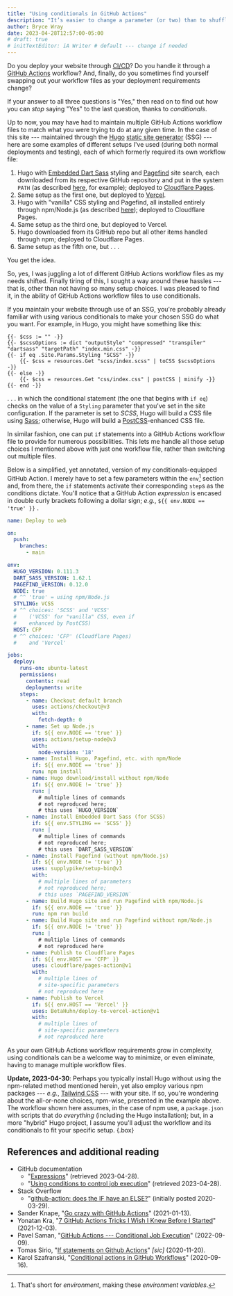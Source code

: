```yaml
---
title: "Using conditionals in GitHub Actions"
description: "It’s easier to change a parameter (or two) than to shuffle among multiple files."
author: Bryce Wray
date: 2023-04-28T12:57:00-05:00
# draft: true
# initTextEditor: iA Writer # default --- change if needed
---
```


Do you deploy your website through [CI/CD](https://www.infoworld.com/article/3271126/what-is-cicd-continuous-integration-and-continuous-delivery-explained.html)? Do you handle it through a [GitHub Actions](https://github.com/features/actions) workflow? And, finally, do you sometimes find yourself swapping out your workflow files as your deployment requirements change?

If your answer to all three questions is "Yes," then read on to find out how you can *stop* saying "Yes" to the last question, thanks to *conditionals*.

<!--more-->

Up to now, you may have had to maintain multiple GitHub Actions workflow files to match what you were trying to do at any given time. In the case of this site --- maintained through the [Hugo](https://gohugo.io) [static site generator](https://jamstack.org/generators) (SSG) --- here are some examples of different setups I've used (during both normal deployments and testing), each of which formerly required its own workflow file:

1. Hugo with [Embedded Dart Sass](https://github.com/sass/dart-sass-embedded/) styling and [Pagefind](https://pagefind.app) site search, each downloaded from its respective GitHub repository and put in the system `PATH` (as described [here](https://www.brycewray.com/posts/2022/05/using-dart-sass-hugo-github-actions-edition/), for example); deployed to [Cloudflare Pages](https://pages.cloudflare.com).
2. Same setup as the first one, but deployed to [Vercel](https://vercel.com).
3. Hugo with "vanilla" CSS styling and Pagefind, all installed entirely through npm/Node.js (as described [here](https://www.brycewray.com/posts/2023/02/hugo-via-npm/)); deployed to Cloudflare Pages.
4. Same setup as the third one, but deployed to Vercel.
5. Hugo downloaded from its GitHub repo but all other items handled through npm; deployed to Cloudflare Pages.
6. Same setup as the fifth one, but . . .

You get the idea.

So, yes, I was juggling a lot of different GitHub Actions workflow files as my needs shifted. Finally tiring of this, I sought a way around these hassles --- that is, other than not having so many setup choices. I was pleased to find it, in the ability of GitHub Actions workflow files to use conditionals.

If you maintain your website through use of an SSG, you're probably already familiar with using various conditionals to make your chosen SSG do what you want. For example, in Hugo, you might have something like this:

```go-html-template
{{- $css := "" -}}
{{- $scssOptions := dict "outputStyle" "compressed" "transpiler" "dartsass" "targetPath" "index.min.css" -}}
{{- if eq .Site.Params.Styling "SCSS" -}}
	{{- $css = resources.Get "scss/index.scss" | toCSS $scssOptions -}}
{{- else -}}
	{{- $css = resources.Get "css/index.css" | postCSS | minify -}}
{{- end -}}
```

. . . in which the conditional statement (the one that begins with `if eq`) checks on the value of a `Styling` parameter that you've set in the site configuration. If the parameter is set to *SCSS*, Hugo will build a CSS file using [Sass](https://sass-lang.com); otherwise, Hugo will build a [PostCSS](https://postcss.org)-enhanced CSS file.

In similar fashion, one can put `if` statements into a GitHub Actions workflow file to provide for numerous possibilities. This lets me handle all those setup choices I mentioned above with just one workflow file, rather than switching out multiple files.

Below is a simplified, yet annotated, version of my conditionals-equipped GitHub Action. I merely have to set a few parameters within the `env`[^env] section and, from there, the `if` statements activate their corresponding `step`s as the conditions dictate. You'll notice that a GitHub Action *expression* is encased in double curly brackets following a dollar sign; *e.g.*, `${{ env.NODE == 'true' }}` .

[^env]: That's short for *environment*, making these *environment variables*.

```yaml
name: Deploy to web

on:
  push:
    branches:
      - main

env:
  HUGO_VERSION: 0.111.3
  DART_SASS_VERSION: 1.62.1
  PAGEFIND_VERSION: 0.12.0
  NODE: true
  # ^^ 'true' = using npm/Node.js
  STYLING: VCSS
  # ^^ choices: 'SCSS' and 'VCSS'
  #    ('VCSS' for "vanilla" CSS, even if
  #    enhanced by PostCSS)
  HOST: CFP
  # ^^ choices: 'CFP' (Cloudflare Pages)
  #    and 'Vercel'

jobs:
  deploy:
    runs-on: ubuntu-latest
    permissions:
      contents: read
      deployments: write
    steps:
      - name: Checkout default branch
        uses: actions/checkout@v3
        with:
          fetch-depth: 0
      - name: Set up Node.js
        if: ${{ env.NODE == 'true' }}
        uses: actions/setup-node@v3
        with:
          node-version: '18'
      - name: Install Hugo, Pagefind, etc. with npm/Node
        if: ${{ env.NODE == 'true' }}
        run: npm install
      - name: Hugo download/install without npm/Node
        if: ${{ env.NODE != 'true' }}
        run: |
          # multiple lines of commands
          # not reproduced here;
          # this uses `HUGO_VERSION`
      - name: Install Embedded Dart Sass (for SCSS)
        if: ${{ env.STYLING == 'SCSS' }}
        run: |
          # multiple lines of commands
          # not reproduced here;
          # this uses `DART_SASS_VERSION`
      - name: Install Pagefind (without npm/Node.js)
        if: ${{ env.NODE != 'true' }}
        uses: supplypike/setup-bin@v3
        with:
          # multiple lines of parameters
          # not reproduced here;
          # this uses `PAGEFIND_VERSION`
      - name: Build Hugo site and run Pagefind with npm/Node.js
        if: ${{ env.NODE == 'true' }}
        run: npm run build
      - name: Build Hugo site and run Pagefind without npm/Node.js
        if: ${{ env.NODE != 'true' }}
        run: |
          # multiple lines of commands
          # not reproduced here
      - name: Publish to Cloudflare Pages
        if: ${{ env.HOST == 'CFP' }}
        uses: cloudflare/pages-action@v1
        with:
          # multiple lines of
          # site-specific parameters
          # not reproduced here
      - name: Publish to Vercel
        if: ${{ env.HOST == 'Vercel' }}
        uses: BetaHuhn/deploy-to-vercel-action@v1
        with:
          # multiple lines of
          # site-specific parameters
          # not reproduced here
```

As your own GitHub Actions workflow requirements grow in complexity, using conditionals can be a welcome way to minimize, or even eliminate, having to manage multiple workflow files.

**Update, 2023-04-30**: Perhaps you typically install Hugo without using the npm-related method mentioned herein, yet also employ various npm packages --- *e.g.*, [Tailwind CSS](https://tailwindcss.com) --- with your site. If so, you're wondering about the all-or-none choices, npm-wise, presented in the example above. The workflow shown here assumes, in the case of npm use, a `package.json` with scripts that do *everything* (including the Hugo installation); but, in a more "hybrid" Hugo project, I assume you'll adjust the workflow and its conditionals to fit your specific setup.
{.box}

## References and additional reading

- GitHub documentation
	- "[Expressions](https://docs.github.com/en/actions/learn-github-actions/expressions)" (retrieved <span class="nobrk">2023-04-28</span>).
	- "[Using conditions to control job execution](https://docs.github.com/en/actions/using-jobs/using-conditions-to-control-job-execution)" (retrieved <span class="nobrk">2023-04-28</span>).
- Stack Overflow
	- "[github-action: does the IF have an ELSE?](https://stackoverflow.com/questions/60916931/github-action-does-the-if-have-an-else)" (initially posted <span class="nobrk">2020-03-29).
- Sander Knape, "[Go crazy with GitHub Actions](https://sanderknape.com/2021/01/go-crazy-github-actions/)" (<span class="nobrk">2021-01-13</span>).
- Yonatan Kra, "[7 GitHub Actions Tricks I Wish I Knew Before I Started](https://yonatankra.com/7-github-actions-tricks-i-wish-i-knew-before-i-started/)" (<span class="nobrk">2021-12-03</span>).
- Pavel Saman, "[GitHub Actions --- Conditional Job Execution](https://samanpavel.medium.com/github-actions-conditional-job-execution-e6aa363d2867)" (<span class="nobrk">2022-09-09</span>).
- Tomas Sirio, "[If statements on Github Actions](https://dev.to/tomassirio/if-statements-on-github-actions-545d)" *[sic]* (<span class="nobrk">2020-11-20</span>).
- Karol Szafranski, "[Conditional actions in GitHub Workflows](https://tabris.com/conditional-actions-in-github-workflows/)" (<span class="nobrk">2020-09-16</span>).
